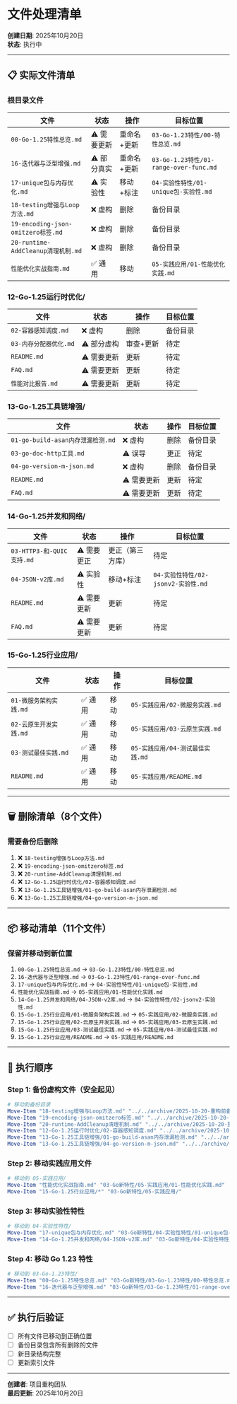 # 文件处理清单

**创建日期**: 2025年10月20日  
**状态**: 执行中

---

## 📋 实际文件清单

### 根目录文件

| 文件 | 状态 | 操作 | 目标位置 |
|------|------|------|---------|
| `00-Go-1.25特性总览.md` | ⚠️ 需要更新 | 重命名+更新 | `03-Go-1.23特性/00-特性总览.md` |
| `16-迭代器与泛型增强.md` | ⚠️ 部分真实 | 重命名+更新 | `03-Go-1.23特性/01-range-over-func.md` |
| `17-unique包与内存优化.md` | ⚠️ 实验性 | 移动+标注 | `04-实验性特性/01-unique包-实验性.md` |
| `18-testing增强与Loop方法.md` | ❌ 虚构 | 删除 | 备份目录 |
| `19-encoding-json-omitzero标签.md` | ❌ 虚构 | 删除 | 备份目录 |
| `20-runtime-AddCleanup清理机制.md` | ❌ 虚构 | 删除 | 备份目录 |
| `性能优化实战指南.md` | ✅ 通用 | 移动 | `05-实践应用/01-性能优化实践.md` |

### 12-Go-1.25运行时优化/

| 文件 | 状态 | 操作 | 目标位置 |
|------|------|------|---------|
| `02-容器感知调度.md` | ❌ 虚构 | 删除 | 备份目录 |
| `03-内存分配器优化.md` | ⚠️ 部分虚构 | 审查+更新 | 待定 |
| `README.md` | ⚠️ 需要更新 | 更新 | 待定 |
| `FAQ.md` | ⚠️ 需要更新 | 更新 | 待定 |
| `性能对比报告.md` | ⚠️ 需要更新 | 更新 | 待定 |

### 13-Go-1.25工具链增强/

| 文件 | 状态 | 操作 | 目标位置 |
|------|------|------|---------|
| `01-go-build-asan内存泄漏检测.md` | ❌ 虚构 | 删除 | 备份目录 |
| `03-go-doc-http工具.md` | ⚠️ 误导 | 更正 | 待定 |
| `04-go-version-m-json.md` | ❌ 虚构 | 删除 | 备份目录 |
| `README.md` | ⚠️ 需要更新 | 更新 | 待定 |
| `FAQ.md` | ⚠️ 需要更新 | 更新 | 待定 |

### 14-Go-1.25并发和网络/

| 文件 | 状态 | 操作 | 目标位置 |
|------|------|------|---------|
| `03-HTTP3-和-QUIC支持.md` | ⚠️ 需要更正 | 更正（第三方库） | 待定 |
| `04-JSON-v2库.md` | ⚠️ 实验性 | 移动+标注 | `04-实验性特性/02-jsonv2-实验性.md` |
| `README.md` | ⚠️ 需要更新 | 更新 | 待定 |
| `FAQ.md` | ⚠️ 需要更新 | 更新 | 待定 |

### 15-Go-1.25行业应用/

| 文件 | 状态 | 操作 | 目标位置 |
|------|------|------|---------|
| `01-微服务架构实践.md` | ✅ 通用 | 移动 | `05-实践应用/02-微服务实践.md` |
| `02-云原生开发实践.md` | ✅ 通用 | 移动 | `05-实践应用/03-云原生实践.md` |
| `03-测试最佳实践.md` | ✅ 通用 | 移动 | `05-实践应用/04-测试最佳实践.md` |
| `README.md` | ✅ 通用 | 移动 | `05-实践应用/README.md` |

---

## 🗑️ 删除清单（8个文件）

### 需要备份后删除

1. ❌ `18-testing增强与Loop方法.md`
2. ❌ `19-encoding-json-omitzero标签.md`
3. ❌ `20-runtime-AddCleanup清理机制.md`
4. ❌ `12-Go-1.25运行时优化/02-容器感知调度.md`
5. ❌ `13-Go-1.25工具链增强/01-go-build-asan内存泄漏检测.md`
6. ❌ `13-Go-1.25工具链增强/04-go-version-m-json.md`

---

## 📦 移动清单（11个文件）

### 保留并移动到新位置

1. `00-Go-1.25特性总览.md` → `03-Go-1.23特性/00-特性总览.md`
2. `16-迭代器与泛型增强.md` → `03-Go-1.23特性/01-range-over-func.md`
3. `17-unique包与内存优化.md` → `04-实验性特性/01-unique包-实验性.md`
4. `性能优化实战指南.md` → `05-实践应用/01-性能优化实践.md`
5. `14-Go-1.25并发和网络/04-JSON-v2库.md` → `04-实验性特性/02-jsonv2-实验性.md`
6. `15-Go-1.25行业应用/01-微服务架构实践.md` → `05-实践应用/02-微服务实践.md`
7. `15-Go-1.25行业应用/02-云原生开发实践.md` → `05-实践应用/03-云原生实践.md`
8. `15-Go-1.25行业应用/03-测试最佳实践.md` → `05-实践应用/04-测试最佳实践.md`
9. `15-Go-1.25行业应用/README.md` → `05-实践应用/README.md`

---

## 🔄 执行顺序

### Step 1: 备份虚构文件（安全起见）

```powershell
# 移动到备份目录
Move-Item "18-testing增强与Loop方法.md" "../../archive/2025-10-20-重构前备份/虚构特性文档/"
Move-Item "19-encoding-json-omitzero标签.md" "../../archive/2025-10-20-重构前备份/虚构特性文档/"
Move-Item "20-runtime-AddCleanup清理机制.md" "../../archive/2025-10-20-重构前备份/虚构特性文档/"
Move-Item "12-Go-1.25运行时优化/02-容器感知调度.md" "../../archive/2025-10-20-重构前备份/虚构特性文档/"
Move-Item "13-Go-1.25工具链增强/01-go-build-asan内存泄漏检测.md" "../../archive/2025-10-20-重构前备份/虚构特性文档/"
Move-Item "13-Go-1.25工具链增强/04-go-version-m-json.md" "../../archive/2025-10-20-重构前备份/虚构特性文档/"
```

### Step 2: 移动实践应用文件

```powershell
# 移动到 05-实践应用/
Move-Item "性能优化实战指南.md" "03-Go新特性/05-实践应用/01-性能优化实践.md"
Move-Item "15-Go-1.25行业应用/*" "03-Go新特性/05-实践应用/"
```

### Step 3: 移动实验性特性

```powershell
# 移动到 04-实验性特性/
Move-Item "17-unique包与内存优化.md" "03-Go新特性/04-实验性特性/01-unique包-实验性.md"
Move-Item "14-Go-1.25并发和网络/04-JSON-v2库.md" "03-Go新特性/04-实验性特性/02-jsonv2-实验性.md"
```

### Step 4: 移动 Go 1.23 特性

```powershell
# 移动到 03-Go-1.23特性/
Move-Item "00-Go-1.25特性总览.md" "03-Go新特性/03-Go-1.23特性/00-特性总览.md"
Move-Item "16-迭代器与泛型增强.md" "03-Go新特性/03-Go-1.23特性/01-range-over-func.md"
```

---

## ✅ 执行后验证

- [ ] 所有文件已移动到正确位置
- [ ] 备份目录包含所有删除的文件
- [ ] 新目录结构完整
- [ ] 更新索引文件

---

**创建者**: 项目重构团队  
**最后更新**: 2025年10月20日

